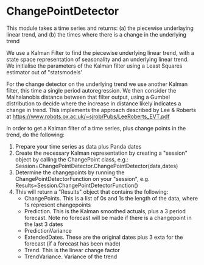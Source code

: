 # ChangePointDetector
 This module takes a time series and returns:  (a) the piecewise underlaying linear trend, and (b) the times where there is a change in the underlying trend
 
 We use a Kalman Filter to find the piecewise underlying linear trend, with a state space representation of seasonality and an underlying linear trend.  We initialise the parameters of the Kalman filter using a Least Squares estimator out of "statsmodels'
 
 For the change detector on the underlying trend we use another Kalman filter, this time a single period autoregression.  We then consider the Malhalanobis distance between that filter output, using a Gumbel distribution to decide where the increase in distance likely indicates a change in trend.  This implements the approach described by Lee & Roberts at
  https://www.robots.ox.ac.uk/~sjrob/Pubs/LeeRoberts_EVT.pdf



In order to get a Kalman filter of a time series, plus change points in the trend, do the following:

1. Prepare your time series as data plus Panda dates
2. Create  the necessary Kalman representation by creating a "session" object by calling the ChangePoint class, e.g.:
	Session=ChangePointDetector.ChangePointDetector(data,dates)
3. Determine the changepoints by running the ChangePointDetectorFunction on your "session", e.g.
	Results=Session.ChangePointDetectorFunction()
4. This will return a "Results" object that contains the following:
	- ChangePoints.  This is a list of 0s and 1s the length of the data, where 1s represent changepoints
	- Prediction.  This is the Kalman smoothed actuals, plus a 3 period forecast.  Note no forecast will be made if there is a changepoint in the last 3 		dates
	- PredictionVariance
	- ExtendedDates.  These are the original dates plus 3 exta for the forecast (if a forecast has been made)
	- Trend.  This is the linear change factor
	- TrendVariance.  Variance of the trend
